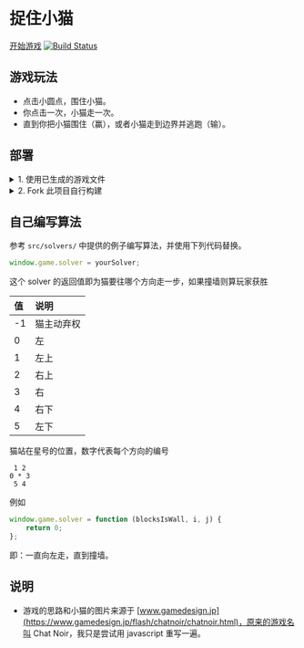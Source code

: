 # 捉住小猫

[开始游戏](https://ganlvtech.github.io/phaser-catch-the-cat/)
[![Build Status](https://www.travis-ci.org/ganlvtech/phaser-catch-the-cat.svg?branch=master)](https://www.travis-ci.org/ganlvtech/phaser-catch-the-cat)

## 游戏玩法

* 点击小圆点，围住小猫。
* 你点击一次，小猫走一次。
* 直到你把小猫围住（赢），或者小猫走到边界并逃跑（输）。

## 部署

<details>
<summary>1. 使用已生成的游戏文件</summary>

首先新建一个 `index.html` 文件，接着在其中引入游戏框架 `phaser.min.js`

```html
<script src="phaser.min.js"></script>
```

然后引入游戏代码 `catch-the-cat.[contenthash].js`，注：`[contenthash]` 是文件的 hash 值，是动态的，此处作占位符用

```html
<script src="https://raw.githubusercontent.com/ganlvtech/phaser-catch-the-cat/gh-pages/catch-the-cat.[contenthash].js"></script>
```

然后在指定的 div 中新建一个游戏的 canvas，并开始游戏

```html
<div id="catch-the-cat"></div>
```

最后这个 `index.html` 的内容大概是这样的：

```html
<!doctype html>
<html lang="en">
<head>
    <meta charset="UTF-8">
    <title>Catch The Cat</title>
    <style>
        * {
            padding: 0;
            margin: 0
        }

        body {
            background-color: #eeeeee;
        }

        #catch-the-cat {
            width: 100%;
            margin-top: 32px;
            text-align: center;
        }
    </style>
</head>
<body>
    <div id="catch-the-cat"></div>
    <script src="phaser.min.js"></script>
    <script src="https://raw.githubusercontent.com/ganlvtech/phaser-catch-the-cat/gh-pages/catch-the-cat.a47de2ba155da75b7d01.js"></script>
    <a href="https://github.com/ganlvtech/phaser-catch-the-cat" class="github-corner" aria-label="View source on GitHub">
        <svg width="80" height="80" viewBox="0 0 250 250" style="fill:#151513; color:#eee; position: absolute; top: 0; border: 0; right: 0;" aria-hidden="true"><path d="M0,0 L115,115 L130,115 L142,142 L250,250 L250,0 Z"></path><path d="M128.3,109.0 C113.8,99.7 119.0,89.6 119.0,89.6 C122.0,82.7 120.5,78.6 120.5,78.6 C119.2,72.0 123.4,76.3 123.4,76.3 C127.3,80.9 125.5,87.3 125.5,87.3 C122.9,97.6 130.6,101.9 134.4,103.2" fill="currentColor" style="transform-origin: 130px 106px;" class="octo-arm"></path><path d="M115.0,115.0 C114.9,115.1 118.7,116.5 119.8,115.4 L133.7,101.6 C136.9,99.2 139.9,98.4 142.2,98.6 C133.8,88.0 127.5,74.4 143.8,58.0 C148.5,53.4 154.0,51.2 159.7,51.0 C160.3,49.4 163.2,43.6 171.4,40.1 C171.4,40.1 176.1,42.5 178.8,56.2 C183.1,58.6 187.2,61.8 190.9,65.4 C194.5,69.0 197.7,73.2 200.1,77.6 C213.8,80.2 216.3,84.9 216.3,84.9 C212.7,93.1 206.9,96.0 205.4,96.6 C205.1,102.4 203.0,107.8 198.3,112.5 C181.9,128.9 168.3,122.5 157.7,114.1 C157.9,116.9 156.7,120.9 152.7,124.9 L141.0,136.5 C139.8,137.7 141.6,141.9 141.8,141.8 Z" fill="currentColor" class="octo-body"></path></svg>
    </a>
    <style>.github-corner:hover .octo-arm{animation:octocat-wave 560ms ease-in-out}@keyframes octocat-wave{0%,100%{transform:rotate(0)}20%,60%{transform:rotate(-25deg)}40%,80%{transform:rotate(10deg)}}@media (max-width:500px){.github-corner:hover .octo-arm{animation:none}.github-corner .octo-arm{animation:octocat-wave 560ms ease-in-out}}</style>
</body>
</html>
```
</details>

<details>
<summary>2. Fork 此项目自行构建</summary>

**注意：请确保你已创建 GitHub Pages 用户站点，即 `<username>.github.io`，详情见此[教程](https://docs.github.com/cn/pages/getting-started-with-github-pages/creating-a-github-pages-site)**

首先 fork 此项目，然后进到你 fork 后的代码仓库中进行后续操作

然后我们要为此仓库启用 GitHub Pages 项目站点，具体步骤可以参考[这里](https://docs.github.com/cn/pages/getting-started-with-github-pages/configuring-a-publishing-source-for-your-github-pages-site)

接下来，我们需要将此项目的代码 clone 到本地，根据自己的需求修改 `src/index.ts` 文件中 `new CatchTheCatGame()` 所接收的参数

参数列表：

| 参数  | 值    | 说明       |
| :---: | :---: | :--------- |
| w     | `11`  | 横向格子数 |
| h     | `11`  | 竖向格子数 |
| r     | `20`  | 圆半径像素 |

非必选参数：

| 参数            | 值                     | 说明                                |
| :-------------: | :--------------------- | :---------------------------------- |
| backgroundColor | `0xeeeeee`             | 背景颜色                            |
| parent          | `catch-the-cat`        | 父元素的 id 或 DOM 对象             |
| statusBarAlign  | `center`               | 状态栏左对齐 `left` 或居中 `center` |
| credit          | `github.com/ganlvtech` | 右下角的备注信息                    |


最后，将更新后的代码推送至远程仓库，等待 GitHub Action 部署完成后，访问 `https://<username>.github.io/phaser-catch-the-cat/` 即可
</details>

## 自己编写算法

参考 `src/solvers/` 中提供的例子编写算法，并使用下列代码替换。

```js
window.game.solver = yourSolver;
```

这个 solver 的返回值即为猫要往哪个方向走一步，如果撞墙则算玩家获胜

| 值 | 说明 |
| :--- | :---------------------- |
| -1 | 猫主动弃权 |
| 0  | 左 |
| 1  | 左上 |
| 2  | 右上 |
| 3  | 右 |
| 4  | 右下 |
| 5  | 左下 |

猫站在星号的位置，数字代表每个方向的编号

```plain
 1 2
0 * 3
 5 4
```

例如

```js
window.game.solver = function (blocksIsWall, i, j) {
    return 0;
};
```

即：一直向左走，直到撞墙。

## 说明

* 游戏的思路和小猫的图片来源于 [www.gamedesign.jp](https://www.gamedesign.jp/flash/chatnoir/chatnoir.html)，原来的游戏名叫 Chat Noir，我只是尝试用 javascript 重写一遍。
